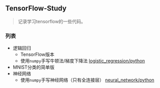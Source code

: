 ## TensorFlow-Study

> 记录学习tensorflow的一些代码。

### 列表

- 逻辑回归
  - TensorFlow版本
  - 使用`numpy`手写牛顿法/梯度下降法 [logistic_regression/python](https://github.com/ZiheLiu/tensorflow-study/tree/master/logistic_regression/python)
- MNIST分类的简单版
- 神经网络
  - 使用`numpy`手写神经网络（只有全连接层） [neural_network/python](https://github.com/ZiheLiu/tensorflow-study/tree/master/neural_network/python)

